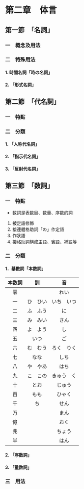 # 第二章　体言

## 第一節　「名詞」

### 一　概念及用法

### 二　特殊用法

#### 1. 時間名詞「時の名詞」

#### 2. 「形式名詞」

## 第二節　「代名詞」

### 一　特點

### 二　分類

#### 1. 「人称代名詞」

#### 2. 「指示代名詞」

#### 3. 「反射代名詞」

## 第三節　「数詞」

### 一　特點

- 数詞是表数目、数量、序数的詞

1. 被定語修飾
2. 接連體格助詞「の」作定語
3. 作狀語
4. 接格助詞構成主語、賓語、補語等

### 二　分類

#### 1．基數詞「本数詞」

| 本数詞 |    訓    |     音     |
| :----: | :------: | :--------: |
|   零   |          |    れい    |
|   一   | ひ　ひい | いち　いつ |
|   二   | ふ　ふう |     に     |
|   三   | み　みい |    さん    |
|   四   | よ　よう |     し     |
|   五   |   いつ   |     ご     |
|   六   | む　むう | ろく　りく |
|   七   |   なな   |    しち    |
|   八   | や　やあ |    はち    |
|   九   | こ　この | きゅう　く |
|   十   |   とお   |   じゅう   |
|   百   |   もも   |   ひゃく   |
|   千   |    ち    |    せん    |
|   万   |          |    まん    |
|   億   |          |    おく    |
|   兆   |          |   ちょう   |
|   半   |          |    はん    |

#### 2. 「序数詞」

#### 3. 「量数詞」

### 三　用法


